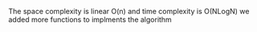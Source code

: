 The space complexity is linear O(n)
and time complexity is O(NLogN)
we added more functions to implments the algorithm 